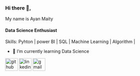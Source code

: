 ### Hi there 👋, 
My name is Ayan Maity
#### Data Science Enthusiast

Skills: Pyhton | power BI | SQL | Machine Learning | Algorithm |

- 🌱 I’m currently learning Data Science 


[<img src='https://cdn.jsdelivr.net/npm/simple-icons@3.0.1/icons/github.svg' alt='github' height='40'>](https://github.com/https://github.com/ayanmmm)  [<img src='https://cdn.jsdelivr.net/npm/simple-icons@3.0.1/icons/linkedin.svg' alt='linkedin' height='40'>](https://www.linkedin.com/in/https://www.linkedin.com/in/ayan-maity-496881159//)  [<img src='https://cdn.jsdelivr.net/npm/simple-icons@3.0.1/icons/gmail.svg' alt='gmail' height='40'>](ayanmmm@gmail.com)  
